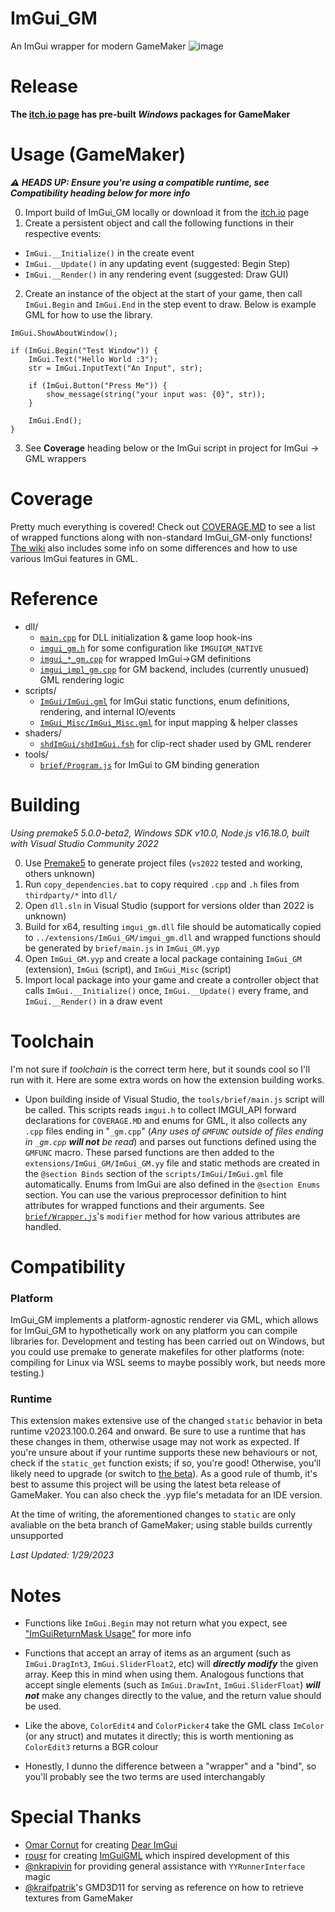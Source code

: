 # ImGui_GM
An ImGui wrapper for modern GameMaker
![image](https://user-images.githubusercontent.com/6483989/215343506-9b6900b0-6c0b-4f0e-a96f-f0e3561a97a0.png)

# Release
**The [itch.io page](https://nommiiin.itch.io/imgui-gm) has pre-built *Windows* packages for GameMaker**

# Usage (GameMaker)
***⚠️ HEADS UP: Ensure you're using a compatible runtime, see Compatibility heading below for more info***

0. Import build of ImGui_GM locally or download it from the [itch.io](https://nommiiin.itch.io/imgui-gm) page
1. Create a persistent object and call the following functions in their respective events:
  - `ImGui.__Initialize()` in the create event
  - `ImGui.__Update()` in any updating event (suggested: Begin Step)
  - `ImGui.__Render()` in any rendering event (suggested: Draw GUI)
  
2. Create an instance of the object at the start of your game, then call `ImGui.Begin` and `ImGui.End` in the step event to draw. Below is example GML for how to use the library.

```gml
ImGui.ShowAboutWindow();

if (ImGui.Begin("Test Window")) {
	ImGui.Text("Hello World :3");
	str = ImGui.InputText("An Input", str);
	
	if (ImGui.Button("Press Me")) {
		show_message(string("your input was: {0}", str));	
	}
	
	ImGui.End();
}
```

3. See **Coverage** heading below or the ImGui script in project for ImGui -> GML wrappers

# Coverage
Pretty much everything is covered! Check out [COVERAGE.MD](https://github.com/nommiin/ImGui_GM/blob/main/COVERAGE.md) to see a list of wrapped functions along with non-standard ImGui_GM-only functions! [The wiki](https://github.com/nommiin/ImGui_GM/wiki) also includes some info on some differences and how to use various ImGui features in GML. 

# Reference
- dll/
  - [`main.cpp`](https://github.com/nommiin/ImGui_GM/blob/main/dll/main.cpp) for DLL initialization & game loop hook-ins
  - [`imgui_gm.h`](https://github.com/nommiin/ImGui_GM/blob/main/dll/imgui_gm.h) for some configuration like `IMGUIGM_NATIVE`
  - [`imgui_*_gm.cpp`](https://github.com/nommiin/ImGui_GM/blob/main/dll/imgui_api_gm.cpp) for wrapped ImGui->GM definitions
  - [`imgui_impl_gm.cpp`](https://github.com/nommiin/ImGui_GM/blob/main/dll/imgui_impl_gm.cpp) for GM backend, includes (currently unusued) GML rendering logic 
- scripts/
    - [`ImGui/ImGui.gml`](https://github.com/nommiin/ImGui_GM/blob/main/scripts/ImGui/ImGui.gml) for ImGui static functions, enum definitions, rendering, and internal IO/events
    - [`ImGui_Misc/ImGui_Misc.gml`](https://github.com/nommiin/ImGui_GM/blob/main/scripts/ImGui_Misc/ImGui_Misc.gml) for input mapping & helper classes 
- shaders/
  - [`shdImGui/shdImGui.fsh`](https://github.com/nommiin/ImGui_GM/blob/main/shaders/shdImGui/shdImGui.fsh) for clip-rect shader used by GML renderer
- tools/
  - [`brief/Program.js`](https://github.com/nommiin/ImGui_GM/blob/main/tools/brief/Program.js) for ImGui to GM binding generation

# Building
*Using premake5 5.0.0-beta2, Windows SDK v10.0, Node.js v16.18.0, built with Visual Studio Community 2022*

0. Use [Premake5](https://premake.github.io/) to generate project files (`vs2022` tested and working, others unknown) 
1. Run `copy_dependencies.bat` to copy required `.cpp` and `.h` files from `thirdparty/*` into `dll/`
2. Open `dll.sln` in Visual Studio (support for versions older than 2022 is unknown)
3. Build for x64, resulting `imgui_gm.dll` file should be automatically copied to `../extensions/ImGui_GM/imgui_gm.dll` and wrapped functions should be generated by `brief/main.js` in `ImGui_GM.yyp`
4. Open `ImGui_GM.yyp` and create a local package containing `ImGui_GM` (extension), `ImGui` (script), and `ImGui_Misc` (script)
5. Import local package into your game and create a controller object that calls `ImGui.__Initialize()` once, `ImGui.__Update()` every frame, and `ImGui.__Render()` in a draw event

# Toolchain
I'm not sure if *toolchain* is the correct term here, but it sounds cool so I'll run with it. Here are some extra words on how the extension building works.

- Upon building inside of Visual Studio, the `tools/brief/main.js` script will be called. This scripts reads `imgui.h` to collect IMGUI_API forward declarations for `COVERAGE.MD` and enums for GML, it also collects any `.cpp` files ending in "`_gm.cpp`" (*Any uses of `GMFUNC` outside of files ending in `_gm.cpp` **will not** be read*) and parses out functions defined using the `GMFUNC` macro. These parsed functions are then added to the `extensions/ImGui_GM/ImGui_GM.yy` file and static methods are created in the `@section Binds` section of the `scripts/ImGui/ImGui.gml` file automatically. Enums from ImGui are also defined in the `@section Enums` section. You can use the various preprocessor definition to hint attributes for wrapped functions and their arguments. See [`brief/Wrapper.js`](https://github.com/nommiin/ImGui_GM/blob/main/tools/brief/Wrapper.js#L96)'s `modifier` method for how various attributes are handled. 

# Compatibility
### Platform
ImGui_GM implements a platform-agnostic renderer via GML, which allows for ImGui_GM to hypothetically work on any platform you can compile libraries for. Development and testing has been carried out on Windows, but you could use premake to generate makefiles for other platforms (note: compiling for Linux via WSL seems to maybe possibly work, but needs more testing.)

### Runtime
This extension makes extensive use of the changed `static` behavior in beta runtime v2023.100.0.264 and onward. Be sure to use a runtime that has these changes in them, otherwise usage may not work as expected. If you're unsure about if your runtime supports these new behaviours or not, check if the `static_get` function exists; if so, you're good! Otherwise, you'll likely need to upgrade (or switch to [the beta](https://gms.yoyogames.com/release-notes-runtime-NuBeta.html)). As a good rule of thumb, it's best to assume this project will be using the latest beta release of GameMaker. You can also check the .yyp file's metadata for an IDE version.

At the time of writing, the aforementioned changes to `static` are only avaliable on the beta branch of GameMaker; using stable builds currently unsupported

*Last Updated: 1/29/2023*

# Notes
- Functions like `ImGui.Begin` may not return what you expect, see ["ImGuiReturnMask Usage"](https://github.com/nommiin/ImGui_GM/wiki/ImGuiReturnMask-Usage) for more info

- Functions that accept an array of items as an argument (such as `ImGui.DragInt3`, `ImGui.SliderFloat2`, etc) will ***directly modify*** the given array. Keep this in mind when using them. Analogous functions that accept single elements (such as `ImGui.DrawInt`, `ImGui.SliderFloat`) ***will not*** make any changes directly to the value, and the return value should be used.

- Like the above, `ColorEdit4` and `ColorPicker4` take the GML class `ImColor` (or any struct) and mutates it directly; this is worth mentioning as `ColorEdit3` returns a BGR colour

- Honestly, I dunno the difference between a "wrapper" and a "bind", so you'll probably see the two terms are used interchangably

# Special Thanks
- [Omar Cornut](https://github.com/ocornut/) for creating [Dear ImGui](https://github.com/ocornut/imgui)
- [rousr](https://rou.sr/) for creating [ImGuiGML](https://imguigml.rou.sr/) which inspired development of this
- [@nkrapivin](https://github.com/nkrapivin) for providing general assistance with `YYRunnerInterface` magic
- [@kraifpatrik](https://github.com/blueburncz/GMD3D11)'s GMD3D11 for serving as reference on how to retrieve textures from GameMaker
